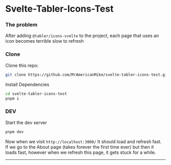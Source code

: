 # Svelte-Tabler-Icons-Test

### The problem

After adding `@tabler/icons-svelte` to the project, each page that uses an icon becomes terrible slow to refresh

### Clone

Clone this repo:

```sh
git clone https://github.com/MrAmericanMike/svelte-tabler-icons-test.git
```

Install Dependencies

```sh
cd svelte-tabler-icons-test
pnpm i
```

### DEV

Start the dev server

```sh
pnpm dev
```

Now when we visit `http://localhost:3000/` It should load and refresh fast.
If we go to the About page (takes forever the first time ever) but then it loads fast, however when we refresh this page, it gets stuck for a while.

---

